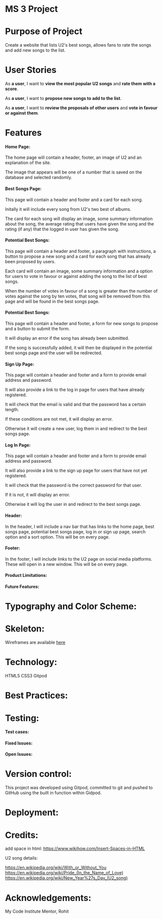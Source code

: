 # MS 3 Project

Purpose of Project
======

Create a website that lists U2's best songs, allows fans to rate the songs and add new songs to the list.

User Stories
======

As **a user**, I want to **view the most popular U2 songs** and **rate them with a score**.

As **a user**, I want to **propose new songs to add to the list**.

As **a user**, I want to **review the proposals of other users** and **vote in favour or against them**.


Features
====== 

#### Home Page:

The home page will contain a header, footer, an image of U2 and an explanation of the site.

The image that appears will be one of a number that is saved on the database and selected randomly.


#### Best Songs Page:

This page will contain a header and footer and a card for each song.

Initally it will include every song from U2's two best of albums.

The card for each song will display an image, some summary information about the song, the average rating that users have given the song and the rating (if any) that the logged in user has given the song.


#### Potential Best Songs:

This page will contain a header and footer, a paragraph with instructions, a button to propose a new song and a card for each song that has already been proposed by users.

Each card will contain an image, some summary information and a option for users to vote in favour or against adding the song to the list of best songs.

When the number of votes in favour of a song is greater than the number of votes against the song by ten votes, that song will be removed from this page and will be found in the best songs page.

#### Potential Best Songs:

This page will contain a header and footer, a form for new songs to propose and a button to submit the form.

It will display an error if the song has already been submitted.

If the song is successfully added, it will then be displayed in the potential best songs page and the user will be redirected.

#### Sign Up Page:

This page will contain a header and footer and a form to provide email address and password.

It will also provide a link to the log in page for users that have already registered.

It will check that the email is valid and that the password has a certain length.

If these conditions are not met, it will display an error.

Otherwise it will create a new user, log them in and redirect to the best songs page.


#### Log In Page:

This page will contain a header and footer and a form to provide email address and password.

It will also provide a link to the sign up page for users that have not yet registered.

It will check that the password is the correct password for that user.

If it is not, it will display an error.

Otherwise it will log the user in and redirect to the best songs page.


#### Header:

In the header, I will include a nav bar that has links to the home page, best songs page, potential best songs page, log in or sign up page, search option and a sort option. This will be on every page.

#### Footer:

In the footer, I will include links to the U2 page on social media platforms. These will open in a new window. This will be on every page.


#### Product Limitations:



#### Future Features:




Typography and Color Scheme:
======




Skeleton:
======

Wireframes are available [here](/docs/wireframes.pdf)



Technology:
======

HTML5
CSS3
Gitpod


Best Practices:
======



Testing:
======



#### Test cases:





#### Fixed Issues:



#### Open Issues:



Version control:
======

This project was developed using Gitpod, committed to git and pushed to GitHub using the built in function within Gidpod.

Deployment:
======



Credits:
======

add space in html: https://www.wikihow.com/Insert-Spaces-in-HTML




U2 song details: 

https://en.wikipedia.org/wiki/With_or_Without_You
https://en.wikipedia.org/wiki/Pride_(In_the_Name_of_Love)
https://en.wikipedia.org/wiki/New_Year%27s_Day_(U2_song)




Acknowledgements: 
======
My Code Institute Mentor, Rohit







